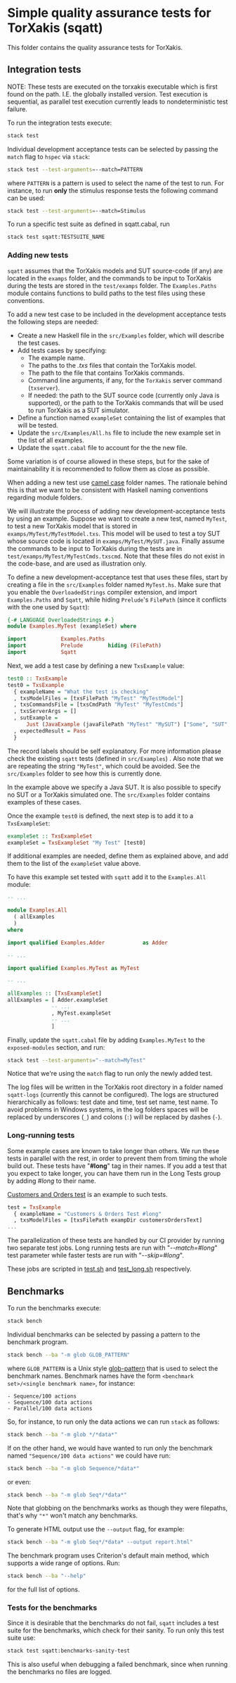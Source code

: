 # Simple quality assurance tests for TorXakis (sqatt)

This folder contains the quality assurance tests for TorXakis.

## Integration tests
NOTE: These tests are executed on the torxakis executable which is first found on the path. I.E. the globally installed version. Test execution is sequential, as parallel test execution currently leads to nondeterministic test failure.

To run the integration tests execute:

```sh
stack test
```

Individual development acceptance tests can be selected by passing the `match`
flag to `hspec` via `stack`:

```sh
stack test --test-arguments=--match=PATTERN
```

where `PATTERN` is a pattern is used to select the name of the test to run. For
instance, to run **only** the stimulus response tests the following command can be
used:

```sh
stack test --test-arguments=--match=Stimulus
```

To run a specific test suite as defined in sqatt.cabal, run
```sh
stack test sqatt:TESTSUITE_NAME
```

### Adding new tests

`sqatt` assumes that the TorXakis models and SUT source-code (if any) are
located in the `examps` folder, and the commands to be input to TorXakis during
the tests are stored in the `test/examps` folder. The `Examples.Paths` module
contains functions to build paths to the test files using these conventions.

To add a new test case to be included in the development acceptance tests the
following steps are needed:

- Create a new Haskell file in the `src/Examples` folder, which will describe the test cases.
- Add tests cases by specifying:
    - The example name.
    - The paths to the _.txs_ files that contain the TorXakis model.
    - The path to the file that contains TorXakis commands.
    - Command line arguments, if any, for the `TorXakis` server command
      (`txserver`).
    - If needed: the path to the SUT source code (currently only Java is
    supported), or the path to the TorXakis commands that will be used to
    run TorXakis as a SUT simulator.
- Define a function named `exampleSet` containing the list of examples that will be tested.
- Update the `src/Examples/All.hs` file to include the new example set in the list of all examples.
- Update the `sqatt.cabal` file to account for the the new file.

Some variation is of course allowed in these steps, but for the sake of
maintainability it is recommended to follow them as close as possible.

When adding a new test
use [camel case](https://en.wikipedia.org/wiki/Camel_case) folder names. The
rationale behind this is that we want to be consistent with Haskell naming
conventions regarding module folders.

We will illustrate the process of adding new development-acceptance tests by
using an example. Suppose we want to create a new test, named `MyTest`, to test
a new TorXakis model that is stored in `examps/MyTest/MyTestModel.txs`. This
model will be used to test a toy SUT whose source code is located in
`examps/MyTest/MySUT.java`. Finally assume the commands to be input to TorXakis
during the tests are in `test/examps/MyTest/MyTestCmds.txscmd`. Note that these
files do not exist in the code-base, and are used as illustration only.

To define a new development-acceptance test that uses these files, start by
creating a file in the `src/Examples` folder named `MyTest.hs`. Make sure that
you enable the `OverloadedStrings` compiler extension, and import
`Examples.Paths` and `Sqatt`, while hiding `Prelude`'s `FilePath` (since it
conflicts with the one used by `Sqatt`):

```haskell
{-# LANGUAGE OverloadedStrings #-}
module Examples.MyTest (exampleSet) where

import           Examples.Paths
import           Prelude        hiding (FilePath)
import           Sqatt
```

Next, we add a test case by defining a new `TxsExample` value:

```haskell
test0 :: TxsExample
test0 = TxsExample
  { exampleName = "What the test is checking"
  , txsModelFiles = [txsFilePath "MyTest" "MyTestModel"]
  , txsCommandsFile = [txsCmdPath "MyTest" "MyTestCmds"]
  , txsServerArgs = []
  , sutExample = 
      Just (JavaExample (javaFilePath "MyTest" "MySUT") ["Some", "SUT", "Args"])
  , expectedResult = Pass
  }

```

The record labels should be self explanatory. For more information please check
the existing `sqatt` tests (defined in `src/Examples`) . Also note that we are
repeating the string `"MyTest"`, which could be avoided. See the `src/Examples`
folder to see how this is currently done.

In the example above we specify a Java SUT. It is also possible to specify no
SUT or a TorXakis simulated one. The `src/Examples` folder contains examples of
these cases.

Once the example `test0` is defined, the next step is to add it to a
`TxsExampleSet`:

```haskell
exampleSet :: TxsExampleSet
exampleSet = TxsExampleSet "My Test" [test0]
```

If additional examples are needed, define them as explained above, and add them
to the list of the `exampleSet` value above.

To have this example set tested with `sqatt` add it to the `Examples.All`
module:

```haskell
-- ...

module Examples.All
  ( allExamples
  )
where

import qualified Examples.Adder            as Adder

-- ...

import qualified Examples.MyTest as MyTest

-- ...

allExamples :: [TxsExampleSet]
allExamples = [ Adder.exampleSet
              -- ...
              , MyTest.exampleSet
              -- ...
              ]
```

Finally, update the `sqatt.cabal` file by adding `Examples.MyTest` to the
`exposed-modules` section, and run:

```sh
stack test --test-arguments="--match=MyTest"
```

Notice that we're using the `match` flag to run only the newly added test.

The log files will be written in the TorXakis root directory in a folder named
`sqatt-logs` (currently this cannot be configured). The logs are structured
hierarchically as follows: test date and time, test set name, test name. To
avoid problems in Windows systems, in the log folders spaces will be replaced
by underscores (`_`) and colons (`:`) will be replaced by dashes (`-`).

### Long-running tests

Some example cases are known to take longer than others. We run these tests in
parallel with the rest, in order to prevent them from timing the whole build
out. These tests have "**#long**" tag in their names. If you add a test that
you expect to take longer, you can have them run in the Long Tests group by
adding _#long_ to their name.

[Customers and Orders test](src/Examples/CustomersOrders.hs) is an example to
such tests.

```haskell
test = TxsExample
  { exampleName = "Customers & Orders Test #long"
  , txsModelFiles = [txsFilePath exampDir customersOrdersText]
...
```

The parallelization of these tests are handled by our CI provider by running
two separate test jobs. Long running tests are run with "_--match=#long_" test
parameter while faster tests are run with "_--skip=#long_".

These jobs are scripted in [test.sh](../../ci/test.sh)
and [test_long.sh](../../ci/test_long.sh) respectively.

## Benchmarks

To run the benchmarks execute:

```sh
stack bench
```

Individual benchmarks can be selected by passing a pattern to the benchmark
program.

```sh
stack bench --ba "-m glob GLOB_PATTERN"
```

where `GLOB_PATTERN` is a Unix
style [glob-pattern](https://en.wikipedia.org/wiki/Glob_(programming)#Unix)
that is used to select the benchmark names. Benchmark names have the form
`<benchmark set>/<single benchmark name>`, for instance:

```text
- Sequence/100 actions
- Sequence/100 data actions
- Parallel/100 data actions
```

So, for instance, to run only the data actions we can run `stack` as follows:

```sh
stack bench --ba "-m glob */*data*"
```

If on the other hand, we would have wanted to run only the benchmark named
`"Sequence/100 data actions"` we could have run:

```sh
stack bench --ba "-m glob Sequence/*data*"
```

or even:

```sh
stack bench --ba "-m glob Seq*/*data*"
```

Note that globbing on the benchmarks works as though they were filepaths,
that's why `"*"` won't match any benchmarks.

To generate HTML output use the `--output` flag, for example:

```sh
stack bench --ba "-m glob Seq*/*data* --output report.html"
```

The benchmark program uses Criterion's default main method, which supports a
wide range of options. Run:

```sh
stack bench --ba "--help"
```

for the full list of options.

### Tests for the benchmarks

Since it is desirable that the benchmarks do not fail, `sqatt` includes a test
suite for the benchmarks, which check for their sanity. To run only this test
suite use:

```sh
stack test sqatt:benchmarks-sanity-test
```

This is also useful when debugging a failed benchmark, since when running the
benchmarks no files are logged.
